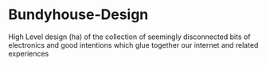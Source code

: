 # Bundyhouse-Design
High Level design (ha) of the collection of seemingly disconnected bits of electronics and good intentions which glue together our internet and related experiences

